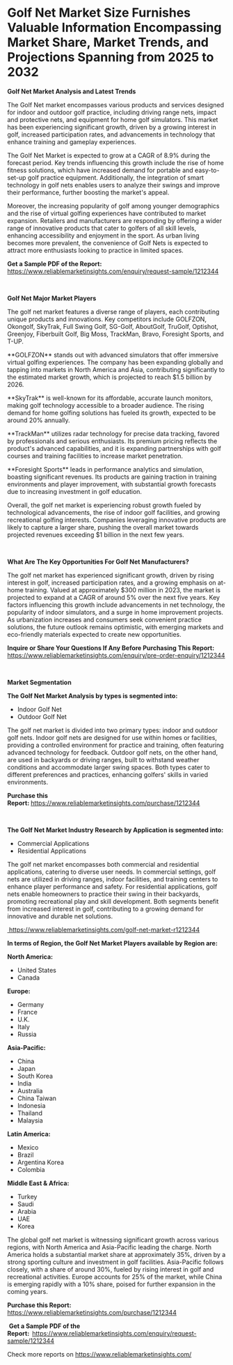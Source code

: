 <p><h1>Golf Net Market Size Furnishes Valuable Information Encompassing Market Share, Market Trends, and Projections Spanning from 2025 to 2032</h1></p><p><strong>Golf Net Market Analysis and Latest Trends</strong></p>
<p><p>The Golf Net market encompasses various products and services designed for indoor and outdoor golf practice, including driving range nets, impact and protective nets, and equipment for home golf simulators. This market has been experiencing significant growth, driven by a growing interest in golf, increased participation rates, and advancements in technology that enhance training and gameplay experiences.</p><p>The Golf Net Market is expected to grow at a CAGR of 8.9% during the forecast period. Key trends influencing this growth include the rise of home fitness solutions, which have increased demand for portable and easy-to-set-up golf practice equipment. Additionally, the integration of smart technology in golf nets enables users to analyze their swings and improve their performance, further boosting the market's appeal.</p><p>Moreover, the increasing popularity of golf among younger demographics and the rise of virtual golfing experiences have contributed to market expansion. Retailers and manufacturers are responding by offering a wider range of innovative products that cater to golfers of all skill levels, enhancing accessibility and enjoyment in the sport. As urban living becomes more prevalent, the convenience of Golf Nets is expected to attract more enthusiasts looking to practice in limited spaces.</p></p>
<p><strong>Get a Sample PDF of the Report:&nbsp;</strong> <a href="https://www.reliablemarketinsights.com/enquiry/request-sample/1212344?utm_campaign=2204&utm_medium=2&utm_source=Github&utm_content=ia&utm_term=24032025&utm_id=golf-net">https://www.reliablemarketinsights.com/enquiry/request-sample/1212344</a></p>
<p>&nbsp;</p>
<p><strong>Golf Net Major Market Players</strong></p>
<p><p>The golf net market features a diverse range of players, each contributing unique products and innovations. Key competitors include GOLFZON, Okongolf, SkyTrak, Full Swing Golf, SG-Golf, AboutGolf, TruGolf, Optishot, Greenjoy, Fiberbuilt Golf, Big Moss, TrackMan, Bravo, Foresight Sports, and T-UP.</p><p>**GOLFZON** stands out with advanced simulators that offer immersive virtual golfing experiences. The company has been expanding globally and tapping into markets in North America and Asia, contributing significantly to the estimated market growth, which is projected to reach $1.5 billion by 2026.</p><p>**SkyTrak** is well-known for its affordable, accurate launch monitors, making golf technology accessible to a broader audience. The rising demand for home golfing solutions has fueled its growth, expected to be around 20% annually. </p><p>**TrackMan** utilizes radar technology for precise data tracking, favored by professionals and serious enthusiasts. Its premium pricing reflects the product's advanced capabilities, and it is expanding partnerships with golf courses and training facilities to increase market penetration.</p><p>**Foresight Sports** leads in performance analytics and simulation, boasting significant revenues. Its products are gaining traction in training environments and player improvement, with substantial growth forecasts due to increasing investment in golf education.</p><p>Overall, the golf net market is experiencing robust growth fueled by technological advancements, the rise of indoor golf facilities, and growing recreational golfing interests. Companies leveraging innovative products are likely to capture a larger share, pushing the overall market towards projected revenues exceeding $1 billion in the next few years.</p></p>
<p>&nbsp;</p>
<p><strong>What Are The Key Opportunities For Golf Net Manufacturers?</strong></p>
<p><p>The golf net market has experienced significant growth, driven by rising interest in golf, increased participation rates, and a growing emphasis on at-home training. Valued at approximately $300 million in 2023, the market is projected to expand at a CAGR of around 5% over the next five years. Key factors influencing this growth include advancements in net technology, the popularity of indoor simulators, and a surge in home improvement projects. As urbanization increases and consumers seek convenient practice solutions, the future outlook remains optimistic, with emerging markets and eco-friendly materials expected to create new opportunities.</p></p>
<p><strong>Inquire or Share Your Questions If Any Before Purchasing This Report:</strong> <a href="https://www.reliablemarketinsights.com/enquiry/pre-order-enquiry/1212344?utm_campaign=2204&utm_medium=2&utm_source=Github&utm_content=ia&utm_term=24032025&utm_id=golf-net">https://www.reliablemarketinsights.com/enquiry/pre-order-enquiry/1212344</a></p>
<p>&nbsp;</p>
<p><strong>Market Segmentation</strong></p>
<p><strong>The Golf Net Market Analysis by types is segmented into:</strong></p>
<p><ul><li>Indoor Golf Net</li><li>Outdoor Golf Net</li></ul></p>
<p><p>The golf net market is divided into two primary types: indoor and outdoor golf nets. Indoor golf nets are designed for use within homes or facilities, providing a controlled environment for practice and training, often featuring advanced technology for feedback. Outdoor golf nets, on the other hand, are used in backyards or driving ranges, built to withstand weather conditions and accommodate larger swing spaces. Both types cater to different preferences and practices, enhancing golfers' skills in varied environments.</p></p>
<p><strong>Purchase this Report:&nbsp;</strong><a href="https://www.reliablemarketinsights.com/purchase/1212344?utm_campaign=2204&utm_medium=2&utm_source=Github&utm_content=ia&utm_term=24032025&utm_id=golf-net">https://www.reliablemarketinsights.com/purchase/1212344</a></p>
<p>&nbsp;</p>
<p><strong>The Golf Net Market Industry Research by Application is segmented into:</strong></p>
<p><ul><li>Commercial Applications</li><li>Residential Applications</li></ul></p>
<p><p>The golf net market encompasses both commercial and residential applications, catering to diverse user needs. In commercial settings, golf nets are utilized in driving ranges, indoor facilities, and training centers to enhance player performance and safety. For residential applications, golf nets enable homeowners to practice their swing in their backyards, promoting recreational play and skill development. Both segments benefit from increased interest in golf, contributing to a growing demand for innovative and durable net solutions.</p></p>
<p><a href="https://www.reliablemarketinsights.com/golf-net-market-r1212344?utm_campaign=2204&utm_medium=2&utm_source=Github&utm_content=ia&utm_term=24032025&utm_id=golf-net">&nbsp;https://www.reliablemarketinsights.com/golf-net-market-r1212344</a></p>
<p><strong>In terms of Region, the Golf Net Market Players available by Region are:</strong></p>
<p>
    <p> <strong> North America: </strong>
        <ul>
            <li>United States</li>
            <li>Canada</li>
        </ul>
        </p> 
    <p> <strong> Europe: </strong>
        <ul>
            <li>Germany</li>
            <li>France</li>
            <li>U.K.</li>
            <li>Italy</li>
            <li>Russia</li>
        </ul>
        </p> 
    <p> <strong> Asia-Pacific: </strong>
        <ul>
            <li>China</li>
            <li>Japan</li>
            <li>South Korea</li>
            <li>India</li>
            <li>Australia</li>
            <li>China Taiwan</li>
            <li>Indonesia</li>
            <li>Thailand</li>
            <li>Malaysia</li>
        </ul>
        </p> 
    <p> <strong> Latin America: </strong>
        <ul>
            <li>Mexico</li>
            <li>Brazil</li>
            <li>Argentina Korea</li>
            <li>Colombia</li>
        </ul>
        </p> 
    <p> <strong> Middle East & Africa: </strong>
        <ul>
            <li>Turkey</li>
            <li>Saudi</li>
            <li>Arabia</li>
            <li>UAE</li>
            <li>Korea</li>
        </ul>
    </p>
    </p>
<p><p>The global golf net market is witnessing significant growth across various regions, with North America and Asia-Pacific leading the charge. North America holds a substantial market share at approximately 35%, driven by a strong sporting culture and investment in golf facilities. Asia-Pacific follows closely, with a share of around 30%, fueled by rising interest in golf and recreational activities. Europe accounts for 25% of the market, while China is emerging rapidly with a 10% share, poised for further expansion in the coming years.</p></p>
<p><strong>Purchase this Report: </strong><a href="https://www.reliablemarketinsights.com/purchase/1212344?utm_campaign=2204&utm_medium=2&utm_source=Github&utm_content=ia&utm_term=24032025&utm_id=golf-net">https://www.reliablemarketinsights.com/purchase/1212344</a></p>
<p>&nbsp;<strong>Get a Sample PDF of the Report:&nbsp;&nbsp;</strong><a href="https://www.reliablemarketinsights.com/enquiry/request-sample/1212344?utm_campaign=2204&utm_medium=2&utm_source=Github&utm_content=ia&utm_term=24032025&utm_id=golf-net">https://www.reliablemarketinsights.com/enquiry/request-sample/1212344</a></p>
<p><strong></strong></p>
<p>Check more reports on <a href="https://www.reliablemarketinsights.com/?utm_campaign=2204&utm_medium=2&utm_source=Github&utm_content=ia&utm_term=24032025&utm_id=golf-net">https://www.reliablemarketinsights.com/</a></p>